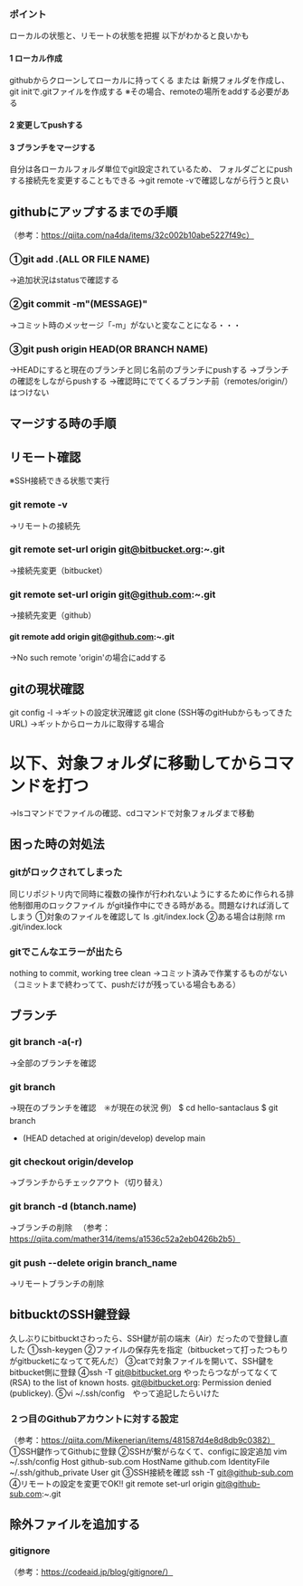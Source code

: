 ### ポイント
ローカルの状態と、リモートの状態を把握
以下がわかると良いかも
#### 1 ローカル作成
githubからクローンしてローカルに持ってくる
または
新規フォルダを作成し、git initで.gitファイルを作成する
※その場合、remoteの場所をaddする必要がある
#### 2 変更してpushする
#### 3 ブランチをマージする
自分は各ローカルフォルダ単位でgit設定されているため、
フォルダごとにpushする接続先を変更することもできる
→git remote -vで確認しながら行うと良い

## githubにアップするまでの手順
（参考：https://qiita.com/na4da/items/32c002b10abe5227f49c）
### ①git add .(ALL OR FILE NAME)
 →追加状況はstatusで確認する
### ②git commit -m"(MESSAGE)"
 →コミット時のメッセージ「-m」がないと変なことになる・・・
### ③git push origin HEAD(OR BRANCH NAME)
 →HEADにすると現在のブランチと同じ名前のブランチにpushする
 →ブランチの確認をしながらpushする
 →確認時にでてくるブランチ前（remotes/origin/）はつけない
## マージする時の手順

## リモート確認
※SSH接続できる状態で実行
### git remote -v
→リモートの接続先
### git remote set-url origin git@bitbucket.org:~.git
→接続先変更（bitbucket）
### git remote set-url origin git@github.com:~.git
→接続先変更（github）
#### git remote add origin git@github.com:~.git
→No such remote 'origin'の場合にaddする

## gitの現状確認
git config -l
→ギットの設定状況確認
git clone (SSH等のgitHubからもってきたURL)
→ギットからローカルに取得する場合

# 以下、対象フォルダに移動してからコマンドを打つ
→lsコマンドでファイルの確認、cdコマンドで対象フォルダまで移動
## 困った時の対処法
### gitがロックされてしまった
同じリポジトリ内で同時に複数の操作が行われないようにするために作られる排他制御用のロックファイル
がgit操作中にできる時がある。問題なければ消してしまう
①対象のファイルを確認して
ls .git/index.lock
②ある場合は削除
rm .git/index.lock
### gitでこんなエラーが出たら
nothing to commit, working tree clean
→コミット済みで作業するものがない
（コミットまで終わってて、pushだけが残っている場合もある）

## ブランチ
### git branch -a(-r)
→全部のブランチを確認
### git branch
→現在のブランチを確認　✳️が現在の状況
例）
$ cd hello-santaclaus
$ git branch
* (HEAD detached at origin/develop)
  develop
  main
### git checkout origin/develop
→ブランチからチェックアウト（切り替え）
### git branch -d (btanch.name)
→ブランチの削除
　（参考：https://qiita.com/mather314/items/a1536c52a2eb0426b2b5）
### git push --delete origin branch_name
→リモートブランチの削除

## bitbucktのSSH鍵登録
久しぶりにbitbucktさわったら、SSH鍵が前の端末（Air）だったので登録し直した
①ssh-keygen
②ファイルの保存先を指定（bitbucketって打ったつもりがgitbucketになってて死んだ）
③catで対象ファイルを開いて、SSH鍵をbitbucket側に登録
④ssh -T git@bitbucket.org やったらつながってなくて
(RSA) to the list of known hosts.
git@bitbucket.org: Permission denied (publickey).
⑤vi ~/.ssh/config　やって追記したらいけた
### ２つ目のGithubアカウントに対する設定
（参考：https://qiita.com/Mikenerian/items/481587d4e8d8db9c0382）
①SSH鍵作ってGithubに登録
②SSHが繋がらなくて、configに設定追加
vim ~/.ssh/config
Host github-sub.com
  HostName github.com
  IdentityFile ~/.ssh/github_private
  User git
③SSH接続を確認
ssh -T git@github-sub.com
④リモートの設定を変更でOK!!
git remote set-url origin git@github-sub.com:~.git

## 除外ファイルを追加する
### gitignore
（参考：https://codeaid.jp/blog/gitignore/）